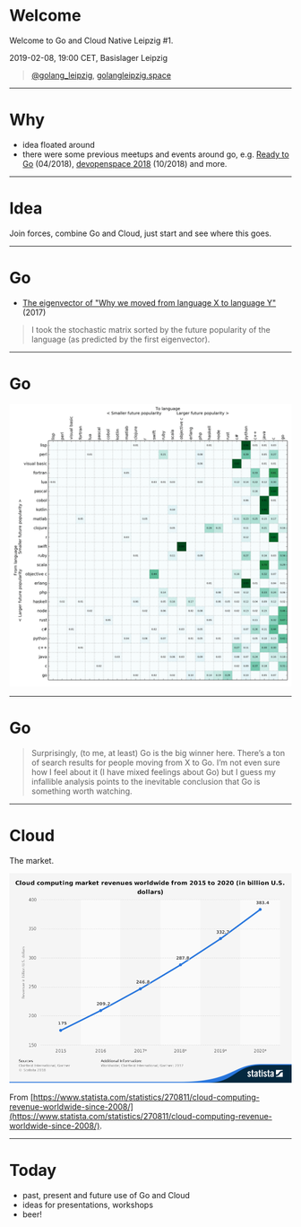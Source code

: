 # Welcome

Welcome to Go and Cloud Native Leipzig #1.

2019-02-08, 19:00 CET, Basislager Leipzig

> [@golang_leipzig](https://twitter.com/golang_leipzig), [golangleipzig.space](https://golangleipzig.space)

----

# Why

* idea floated around
* there were some previous meetups and events around go,
e.g. [Ready to
Go](https://www.meetup.com/de-DE/Softwerkskammer-Leipzig/events/245523279/)
(04/2018), [devopenspace 2018](https://devopenspace.de/) (10/2018) and more.

----

# Idea

Join forces, combine Go and Cloud, just start and see where this goes.

----

# Go

* [The eigenvector of "Why we moved from language X to language Y"](https://erikbern.com/2017/03/15/the-eigenvector-of-why-we-moved-from-language-x-to-language-y.html) (2017)

> I took the stochastic matrix sorted by the future popularity of the language (as predicted by the first eigenvector).

----

# Go

![From language to language matrix](static/prog_lang_matrix_eig.png)

----

# Go

> Surprisingly, (to me, at least) Go is the big winner here. There’s a ton of
> search results for people moving from X to Go. I’m not even sure how I feel
> about it (I have mixed feelings about Go) but I guess my infallible analysis
> points to the inevitable conclusion that Go is something worth watching.

----

# Cloud

The market.

![](static/statistic_id270811_cloud-computing-market-revenues-worldwide-2015-2020.png)

From [https://www.statista.com/statistics/270811/cloud-computing-revenue-worldwide-since-2008/](https://www.statista.com/statistics/270811/cloud-computing-revenue-worldwide-since-2008/).

----

# Today

* past, present and future use of Go and Cloud
* ideas for presentations, workshops
* beer!


